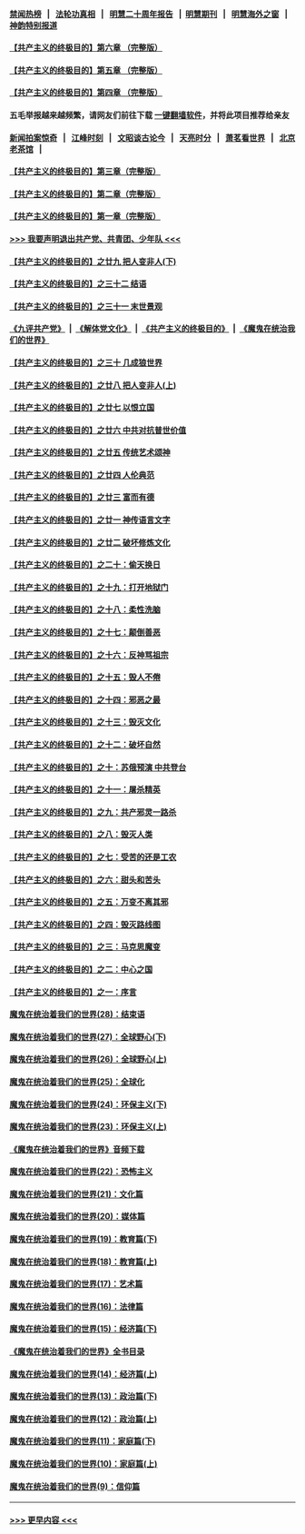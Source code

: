 #### [禁闻热榜](热点新闻.md?=0)  &nbsp;&nbsp;|&nbsp;&nbsp; [法轮功真相](https://github.com/gfw-breaker/truth/blob/master/README.md?=0) &nbsp;&nbsp;|&nbsp;&nbsp; [明慧二十周年报告](https://github.com/gfw-breaker/mh-reports/blob/master/README.md?=0) &nbsp;&nbsp;|&nbsp;&nbsp;[明慧期刊](https://github.com/gfw-breaker/mh-qikan) &nbsp;&nbsp;|&nbsp;&nbsp; [明慧海外之窗](https://github.com/gfw-breaker/mh-news/blob/master/README.md?=0) &nbsp;&nbsp;|&nbsp;&nbsp; [神韵特别报道](https://github.com/gfw-breaker/mh-news/blob/master/shenyun.md?=0)
#### [【共产主义的终极目的】第六章 （完整版）](../pages/nsc422/n11428913.md?t=03101732) 
#### [【共产主义的终极目的】第五章 （完整版）](../pages/nsc422/n11428912.md?t=03101732) 
#### [【共产主义的终极目的】第四章 （完整版）](../pages/nsc422/n11428907.md?t=03101732) 
#### 五毛举报越来越频繁，请网友们前往下载 [一键翻墙软件](https://github.com/gfw-breaker/ssr-accounts)，并将此项目推荐给亲友
#### [新闻拍案惊奇](https://github.com/gfw-breaker/banned-news/blob/master/pages/link4.md) &nbsp;&nbsp;|&nbsp;&nbsp; [江峰时刻](https://github.com/gfw-breaker/banned-news/blob/master/pages/link4.md) &nbsp;&nbsp;|&nbsp;&nbsp; [文昭谈古论今](https://github.com/gfw-breaker/banned-news/blob/master/pages/link4.md) &nbsp;&nbsp;|&nbsp;&nbsp; [天亮时分](https://github.com/gfw-breaker/banned-news/blob/master/pages/link4.md) &nbsp;&nbsp;|&nbsp;&nbsp; [萧茗看世界](https://github.com/gfw-breaker/banned-news/blob/master/pages/link4.md) &nbsp;&nbsp;|&nbsp;&nbsp; [北京老茶馆](https://github.com/gfw-breaker/banned-news/blob/master/pages/link4.md) &nbsp;&nbsp;|&nbsp;&nbsp; 
#### [【共产主义的终极目的】第三章（完整版）](../pages/nsc422/n11428848.md?t=03101732) 
#### [【共产主义的终极目的】第二章（完整版）](../pages/nsc422/n11428831.md?t=03101732) 
#### [【共产主义的终极目的】第一章（完整版）](../pages/nsc422/n11417651.md?t=03101732) 
#### [>>> 我要声明退出共产党、共青团、少年队 <<<](https://github.com/begood0513/goodnews/blob/master/quit/letter.md) 
#### [【共产主义的终极目的】之廿九 把人变非人(下)](../pages/nsc422/n11344140.md?t=03101732) 
#### [【共产主义的终极目的】之三十二 结语](../pages/nsc422/n11360535.md?t=03101732) 
#### [【共产主义的终极目的】之三十一 末世景观](../pages/nsc422/n11351129.md?t=03101732) 
#### [《九评共产党》](https://github.com/begood0513/9ping.md/blob/master/README.md) &nbsp;|&nbsp; [《解体党文化》](../../../../jtdwh.md/blob/master/README.md)  &nbsp;|&nbsp; [《共产主义的终极目的》](../../../../gczydzjmd.md/blob/master/README.md) &nbsp;|&nbsp; [《魔鬼在统治我们的世界》](../../../../mgztzwmdsj.md/blob/master/README.md) 
#### [【共产主义的终极目的】之三十 几成狼世界](../pages/nsc422/n11348280.md?t=03101732) 
#### [【共产主义的终极目的】之廿八 把人变非人(上)](../pages/nsc422/n11340492.md?t=03101732) 
#### [【共产主义的终极目的】之廿七 以恨立国](../pages/nsc422/n11336944.md?t=03101732) 
#### [【共产主义的终极目的】之廿六 中共对抗普世价值](../pages/nsc422/n11324785.md?t=03101732) 
#### [【共产主义的终极目的】之廿五 传统艺术颂神](../pages/nsc422/n11296396.md?t=03101732) 
#### [【共产主义的终极目的】之廿四 人伦典范](../pages/nsc422/n11296397.md?t=03101732) 
#### [【共产主义的终极目的】之廿三 富而有德](../pages/nsc422/n11283598.md?t=03101732) 
#### [【共产主义的终极目的】之廿一 神传语言文字](../pages/nsc422/n11263265.md?t=03101732) 
#### [【共产主义的终极目的】之廿二 破坏修炼文化](../pages/nsc422/n11245728.md?t=03101732) 
#### [【共产主义的终极目的】之二十：偷天换日](../pages/nsc422/n11238846.md?t=03101732) 
#### [【共产主义的终极目的】之十九：打开地狱门](../pages/nsc422/n11206376.md?t=03101732) 
#### [【共产主义的终极目的】之十八：柔性洗脑](../pages/nsc422/n11199994.md?t=03101732) 
#### [【共产主义的终极目的】之十七：颠倒善恶](../pages/nsc422/n11179782.md?t=03101732) 
#### [【共产主义的终极目的】之十六：反神骂祖宗](../pages/nsc422/n11166798.md?t=03101732) 
#### [【共产主义的终极目的】之十五：毁人不倦](../pages/nsc422/n11166792.md?t=03101732) 
#### [【共产主义的终极目的】之十四：邪恶之最](../pages/nsc422/n11150249.md?t=03101732) 
#### [【共产主义的终极目的】之十三：毁灭文化](../pages/nsc422/n11135227.md?t=03101732) 
#### [【共产主义的终极目的】之十二：破坏自然](../pages/nsc422/n11135214.md?t=03101732) 
#### [【共产主义的终极目的】之十：苏俄预演 中共登台](../pages/nsc422/n11118424.md?t=03101732) 
#### [【共产主义的终极目的】之十一：屠杀精英](../pages/nsc422/n11118442.md?t=03101732) 
#### [【共产主义的终极目的】之九：共产邪灵一路杀](../pages/nsc422/n11114139.md?t=03101732) 
#### [【共产主义的终极目的】之八：毁灭人类](../pages/nsc422/n11108503.md?t=03101732) 
#### [【共产主义的终极目的】之七：受苦的还是工农](../pages/nsc422/n11101809.md?t=03101732) 
#### [【共产主义的终极目的】之六：甜头和苦头](../pages/nsc422/n11096971.md?t=03101732) 
#### [【共产主义的终极目的】之五：万变不离其邪](../pages/nsc422/n11091285.md?t=03101732) 
#### [【共产主义的终极目的】之四：毁灭路线图](../pages/nsc422/n11086284.md?t=03101732) 
#### [【共产主义的终极目的】之三：马克思魔变](../pages/nsc422/n11061941.md?t=03101732) 
#### [【共产主义的终极目的】之二：中心之国](../pages/nsc422/n11047728.md?t=03101732) 
#### [【共产主义的终极目的】之一：序言](../pages/nsc422/n11086077.md?t=03101732) 
#### [魔鬼在统治着我们的世界(28)：结束语](../pages/nsc422/n10936246.md?t=03101732) 
#### [魔鬼在统治着我们的世界(27)：全球野心(下)](../pages/nsc422/n10928319.md?t=03101732) 
#### [魔鬼在统治着我们的世界(26)：全球野心(上)](../pages/nsc422/n10900318.md?t=03101732) 
#### [魔鬼在统治着我们的世界(25)：全球化](../pages/nsc422/n10788205.md?t=03101732) 
#### [魔鬼在统治着我们的世界(24)：环保主义(下)](../pages/nsc422/n10695307.md?t=03101732) 
#### [魔鬼在统治着我们的世界(23)：环保主义(上)](../pages/nsc422/n10688613.md?t=03101732) 
#### [《魔鬼在统治着我们的世界》音频下载](../pages/nsc422/n10635553.md?t=03101732) 
#### [魔鬼在统治着我们的世界(22)：恐怖主义](../pages/nsc422/n10614727.md?t=03101732) 
#### [魔鬼在统治着我们的世界(21)：文化篇](../pages/nsc422/n10597706.md?t=03101732) 
#### [魔鬼在统治着我们的世界(20)：媒体篇](../pages/nsc422/n10586579.md?t=03101732) 
#### [魔鬼在统治着我们的世界(19)：教育篇(下)](../pages/nsc422/n10564808.md?t=03101732) 
#### [魔鬼在统治着我们的世界(18)：教育篇(上)](../pages/nsc422/n10526970.md?t=03101732) 
#### [魔鬼在统治着我们的世界(17)：艺术篇](../pages/nsc422/n10499093.md?t=03101732) 
#### [魔鬼在统治着我们的世界(16)：法律篇](../pages/nsc422/n10485969.md?t=03101732) 
#### [魔鬼在统治着我们的世界(15)：经济篇(下)](../pages/nsc422/n10469975.md?t=03101732) 
#### [《魔鬼在统治着我们的世界》全书目录](../pages/nsc422/n10464261.md?t=03101732) 
#### [魔鬼在统治着我们的世界(14)：经济篇(上)](../pages/nsc422/n10457370.md?t=03101732) 
#### [魔鬼在统治着我们的世界(13)：政治篇(下)](../pages/nsc422/n10448270.md?t=03101732) 
#### [魔鬼在统治着我们的世界(12)：政治篇(上)](../pages/nsc422/n10444576.md?t=03101732) 
#### [魔鬼在统治着我们的世界(11)：家庭篇(下)](../pages/nsc422/n10440961.md?t=03101732) 
#### [魔鬼在统治着我们的世界(10)：家庭篇(上)](../pages/nsc422/n10435448.md?t=03101732) 
#### [魔鬼在统治着我们的世界(9)：信仰篇](../pages/nsc422/n10432159.md?t=03101732) 

----
#### [ >>> 更早内容 <<< ](../indexes/nsc422-earlier.md)
